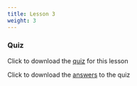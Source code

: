 ```yaml
---
title: Lesson 3
weight: 3
---
```


### Quiz

Click to download the <a href="../3_Lesson_3/Work%20Ethic,%20Teamwork,%20Communication%20Template.docx" download>quiz</a> for this lesson

Click to download the <a href="../Unit 2 Quiz Bank.docx" download>answers</a> to the quiz